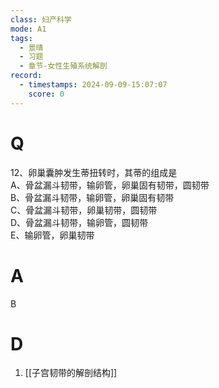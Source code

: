 ```yaml
---
class: 妇产科学
mode: A1
tags:
  - 景晴
  - 习题
  - 章节-女性生殖系统解剖
record:
  - timestamps: 2024-09-09-15:07:07
    score: 0
---
```


# Q
12、卵巢囊肿发生蒂扭转时，其蒂的组成是  
A、骨盆漏斗韧带，输卵管，卵巢固有韧带，圆韧带  
B、骨盆漏斗韧带，输卵管，卵巢固有韧带  
C、骨盆漏斗韧带，卵巢韧带，圆韧带  
D、骨盆漏斗韧带，输卵管，圆韧带  
E、输卵管，卵巢韧带  
# A
B
# D
1. [[子宫韧带的解剖结构]]
